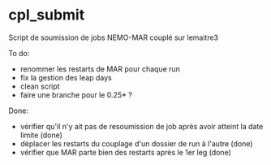 # cpl_submit

Script de soumission de jobs NEMO-MAR couplé sur lemaitre3

To do:
- renommer les restarts de MAR pour chaque run
- fix la gestion des leap days
- clean script
- faire une branche pour le 0.25* ?

Done:
- vérifier qu'il n'y ait pas de resoumission de job après avoir atteint la date limite (done)
- déplacer les restarts du couplage d'un dossier de run à l'autre (done)
- vérifier que MAR parte bien des restarts après le 1er leg (done)
